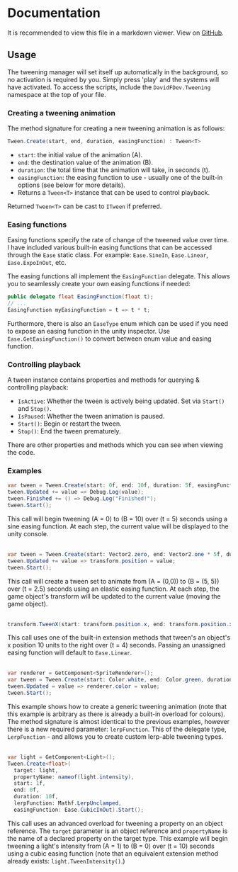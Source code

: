 # Documentation
It is recommended to view this file in a markdown viewer.
View on [GitHub](https://github.com/DavidF-Dev/Unity-TweenAnimation/blob/main/DOCUMENTATION.md). 

## Usage
The tweening manager will set itself up automatically in the background, so no activation is required by you. Simply press 'play' and the systems will have activated. To access the scripts, include the ``DavidFDev.Tweening`` namespace at the top of your file.

### Creating a tweening animation
The method signature for creating a new tweening animation is as follows:</br>
```cs
Tween.Create(start, end, duration, easingFunction) : Tween<T>
```
- ``start``: the initial value of the animation (A).
- ``end``: the destination value of the animation (B).
- ``duration``: the total time that the animation will take, in seconds (t).
- ``easingFunction``: the easing function to use - usually one of the built-in options (see below for more details).
- Returns a ``Tween<T>`` instance that can be used to control playback.

Returned ``Tween<T>`` can be cast to ``ITween`` if preferred.

### Easing functions
Easing functions specify the rate of change of the tweened value over time. I have included various built-in easing functions that can be accessed through the ``Ease`` static class. For example: ``Ease.SineIn``, ``Ease.Linear``, ``Ease.ExpoInOut``, etc.</br>

The easing functions all implement the ``EasingFunction`` delegate. This allows you to seamlessly create your own easing functions if needed:
```cs
public delegate float EasingFunction(float t);
// ...
EasingFunction myEasingFunction = t => t * t;
```

Furthermore, there is also an ``EaseType`` enum which can be used if you need to expose an easing function in the unity inspector. Use ``Ease.GetEasingFunction()`` to convert between enum value and easing function.

### Controlling playback
A tween instance contains properties and methods for querying & controlling playback:
- ``IsActive``: Whether the tween is actively being updated. Set via ``Start()`` and ``Stop()``.
- ``IsPaused``: Whether the tween animation is paused.
- ``Start()``: Begin or restart the tween.
- ``Stop()``: End the tween prematurely.

There are other properties and methods which you can see when viewing the code.

### Examples
```cs
var tween = Tween.Create(start: 0f, end: 10f, duration: 5f, easingFunction: Ease.SineInOut);
tween.Updated += value => Debug.Log(value);
tween.Finished += () => Debug.Log("Finished!");
tween.Start();
```
This call will begin tweening (A = 0) to (B = 10) over (t = 5) seconds using a sine easing function. At each step, the current value will be displayed to the unity console.
</br></br>
```cs
var tween = Tween.Create(start: Vector2.zero, end: Vector2.one * 5f, duration: 2.5f, easingFunction: Ease.ElasticOut);
tween.Updated += value => transform.position = value;
tween.Start();
```
This call will create a tween set to animate from (A = (0,0)) to (B = (5, 5)) over (t = 2.5) seconds using an elastic easing function. At each step, the game object's transform will be updated to the current value (moving the game object).
</br></br>
```cs
transform.TweenX(start: transform.position.x, end: transform.position.x + 10f, duration: 4f, easingFunction: null).Start();
```
This call uses one of the built-in extension methods that tween's an object's x position 10 units to the right over (t = 4) seconds. Passing an unassigned easing function will default to ``Ease.Linear``.
</br></br>
```cs
var renderer = GetComponent<SpriteRenderer>();
var tween = Tween.Create(start: Color.white, end: Color.green, duration: 2f, lerpFunction: Color.LerpUnclamped, easingFunction: Ease.Spike);
tween.Updated = value => renderer.color = value;
tween.Start();
```
This example shows how to create a generic tweening animation (note that this example is arbitrary as there is already a built-in overload for colours). The method signature is almost identical to the previous examples, however there is a new required parameter: ``lerpFunction``. This of the delegate type, ``LerpFunction`` - and allows you to create custom lerp-able tweening types.
</br></br>
```cs
var light = GetComponent<Light>();
Tween.Create<float>(
  target: light,
  propertyName: nameof(light.intensity),
  start: 1f,
  end: 0f,
  duration: 10f,
  lerpFunction: Mathf.LerpUnclamped,
  easingFunction: Ease.CubicInOut).Start();
```
This call uses an advanced overload for tweening a property on an object reference. The ``target`` parameter is an object reference and ``propertyName`` is the name of a declared property on the target type. This example will begin tweening a light's intensity from (A = 1) to (B = 0) over (t = 10) seconds using a cubic easing function (note that an equivalent extension method already exists: ``light.TweenIntensity()``.)